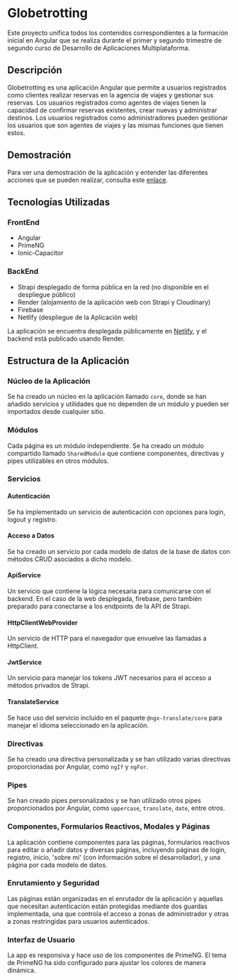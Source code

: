 # Globetrotting

Este proyecto unifica todos los contenidos correspondientes a la formación inicial en Angular que se realiza durante el primer y segundo trimestre de segundo curso de Desarrollo de Aplicaciones Multiplataforma. 

## Descripción

Globetrotting es una aplicación Angular que permite a usuarios registrados como clientes realizar reservas en la agencia de viajes y gestionar sus reservas. Los usuarios registrados como agentes de viajes tienen la capacidad de confirmar reservas existentes, crear nuevas y administrar destinos. Los usuarios registrados como administradores pueden gestionar los usuarios que son agentes de viajes y las mismas funciones que tienen estos.

## Demostración

Para ver una demostración de la aplicación y entender las diferentes acciones que se pueden realizar, consulta este [enlace](https://www.youtube.com/watch?v=rMMr0vFxJJE).

## Tecnologías Utilizadas

### FrontEnd
- Angular
- PrimeNG
- Ionic-Capacitor

### BackEnd
- Strapi desplegado de forma pública en la red (no disponible en el despliegue público)
- Render (alojamiento de la aplicación web con Strapi y Cloudinary)
- Firebase
- Netlify (despliegue de la Aplicación web)

La aplicación se encuentra desplegada públicamente en [Netlify](https://stately-pasca-b97506.netlify.app), y el backend está publicado usando Render.

## Estructura de la Aplicación

### Núcleo de la Aplicación
Se ha creado un núcleo en la aplicación llamado `core`, donde se han añadido servicios y utilidades que no dependen de un módulo y pueden ser importados desde cualquier sitio.

### Módulos
Cada página es un módulo independiente. Se ha creado un módulo compartido llamado `SharedModule` que contiene componentes, directivas y pipes utilizables en otros módulos.

### Servicios

#### Autenticación
Se ha implementado un servicio de autenticación con opciones para login, logout y registro.

#### Acceso a Datos
Se ha creado un servicio por cada modelo de datos de la base de datos con métodos CRUD asociados a dicho modelo.

#### ApiService
Un servicio que contiene la lógica necesaria para comunicarse con el backend. En el caso de la web desplegada, firebase, pero también preparado para conectarse a los endpoints de la API de Strapi.

#### HttpClientWebProvider
Un servicio de HTTP para el navegador que envuelve las llamadas a HttpClient.

#### JwtService
Un servicio para manejar los tokens JWT necesarios para el acceso a métodos privados de Strapi.

#### TranslateService
Se hace uso del servicio incluido en el paquete `@ngx-translate/core` para manejar el idioma seleccionado en la aplicación.

### Directivas
Se ha creado una directiva personalizada y se han utilizado varias directivas proporcionadas por Angular, como `ngIf` y `ngFor`.

### Pipes
Se han creado pipes personalizados y se han utilizado otros pipes proporcionados por Angular, como `uppercase`, `translate`, `date`, entre otros.

### Componentes, Formularios Reactivos, Modales y Páginas
La aplicación contiene componentes para las páginas, formularios reactivos para editar o añadir datos y diversas páginas, incluyendo páginas de login, registro, inicio, 'sobre mí' (con información sobre el desarrollador), y una página por cada modelo de datos.

### Enrutamiento y Seguridad
Las páginas están organizadas en el enrutador de la aplicación y aquellas que necesitan autenticación están protegidas mediante dos guardas implementada, una que controla el acceso a zonas de administrador y otras a zonas restringidas para usuarios autenticados.

### Interfaz de Usuario
La app es responsiva y hace uso de los componentes de PrimeNG. El tema de PrimeNG ha sido configurado para ajustar los colores de manera dinámica.
